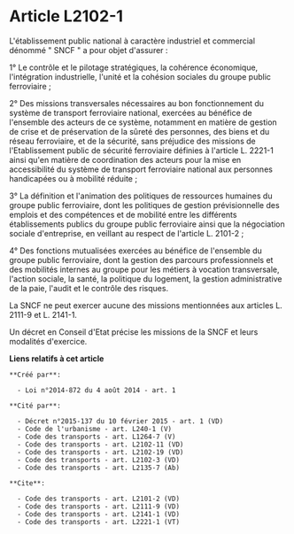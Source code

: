 # Article L2102-1

L'établissement public national à caractère industriel et commercial dénommé " SNCF " a pour objet d'assurer : 

1° Le contrôle et le pilotage stratégiques, la cohérence économique, l'intégration industrielle, l'unité et la cohésion
sociales du groupe public ferroviaire ; 

2° Des missions transversales nécessaires au bon fonctionnement du système de transport ferroviaire national, exercées au
bénéfice de l'ensemble des acteurs de ce système, notamment en matière de gestion de crise et de préservation de la sûreté
des personnes, des biens et du réseau ferroviaire, et de la sécurité, sans préjudice des missions de l'Etablissement public
de sécurité ferroviaire définies à l'article L. 2221-1 ainsi qu'en matière de coordination des acteurs pour la mise en
accessibilité du système de transport ferroviaire national aux personnes handicapées ou à mobilité réduite ; 

3° La définition et l'animation des politiques de ressources humaines du groupe public ferroviaire, dont les politiques de
gestion prévisionnelle des emplois et des compétences et de mobilité entre les différents établissements publics du groupe
public ferroviaire ainsi que la négociation sociale d'entreprise, en veillant au respect de l'article L. 2101-2 ; 

4° Des fonctions mutualisées exercées au bénéfice de l'ensemble du groupe public ferroviaire, dont la gestion des parcours
professionnels et des mobilités internes au groupe pour les métiers à vocation transversale, l'action sociale, la santé, la
politique du logement, la gestion administrative de la paie, l'audit et le contrôle des risques. 

La SNCF ne peut exercer aucune des missions mentionnées aux articles L. 2111-9 et L. 2141-1. 

Un décret en Conseil d'Etat précise les missions de la SNCF et leurs modalités d'exercice.

**Liens relatifs à cet article**

	**Créé par**:

	  - Loi n°2014-872 du 4 août 2014 - art. 1

	**Cité par**:

	  - Décret n°2015-137 du 10 février 2015 - art. 1 (VD)
	  - Code de l'urbanisme - art. L240-1 (V)
	  - Code des transports - art. L1264-7 (V)
	  - Code des transports - art. L2102-11 (VD)
	  - Code des transports - art. L2102-19 (VD)
	  - Code des transports - art. L2102-3 (VD)
	  - Code des transports - art. L2135-7 (Ab)

	**Cite**:

	  - Code des transports - art. L2101-2 (VD)
	  - Code des transports - art. L2111-9 (VD)
	  - Code des transports - art. L2141-1 (VD)
	  - Code des transports - art. L2221-1 (VT)
